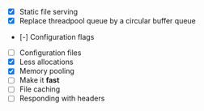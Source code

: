 - [X] Static file serving
- [X] Replace threadpool queue by a circular buffer queue
- [-] Configuration flags
- [ ] Configuration files
- [X] Less allocations
- [X] Memory pooling
- [ ] Make it **fast**
- [ ] File caching
- [ ] Responding with headers
